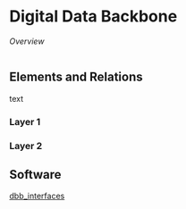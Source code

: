 # Digital Data Backbone

*Overview*

```{contents}
```

*<diagram>*

## Elements and Relations

text

### Layer 1

### Layer 2


## Software

<a href="https://github.com/cmu-mfi/dbb_interfaces.git" class="inline-button"><i class="fab fa-github"></i>dbb_interfaces</a>
